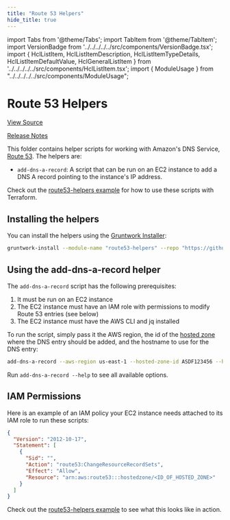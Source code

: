 ```yaml
---
title: "Route 53 Helpers"
hide_title: true
---
```


import Tabs from '@theme/Tabs';
import TabItem from '@theme/TabItem';
import VersionBadge from '../../../../../src/components/VersionBadge.tsx';
import { HclListItem, HclListItemDescription, HclListItemTypeDetails, HclListItemDefaultValue, HclGeneralListItem } from '../../../../../src/components/HclListItem.tsx';
import { ModuleUsage } from "../../../../../src/components/ModuleUsage";

<VersionBadge repoTitle="Module Server" version="0.15.13" lastModifiedVersion="0.13.4"/>

# Route 53 Helpers

<a href="https://github.com/gruntwork-io/terraform-aws-server/tree/v0.15.13/modules/route53-helpers" className="link-button" title="View the source code for this module in GitHub.">View Source</a>

<a href="https://github.com/gruntwork-io/terraform-aws-server/releases/tag/v0.13.4" className="link-button" title="Release notes for only versions which impacted this module.">Release Notes</a>

This folder contains helper scripts for working with Amazon's DNS Service, [Route 53](https://aws.amazon.com/route53/).
The helpers are:

*   `add-dns-a-record`: A script that can be run on an EC2 instance to add a DNS A record pointing to the instance's IP
    address.

Check out the [route53-helpers example](https://github.com/gruntwork-io/terraform-aws-server/tree/v0.15.13/examples/route53-helpers) for how to use these scripts with Terraform.

## Installing the helpers

You can install the helpers using the [Gruntwork Installer](https://github.com/gruntwork-io/gruntwork-installer):

```bash
gruntwork-install --module-name "route53-helpers" --repo "https://github.com/gruntwork-io/terraform-aws-server" --tag "0.0.3"
```

## Using the add-dns-a-record helper

The `add-dns-a-record` script has the following prerequisites:

1.  It must be run on an EC2 instance
2.  The EC2 instance must have an IAM role with permissions to modify Route 53 entries (see below)
3.  The EC2 instance must have the AWS CLI and jq installed

To run the script, simply pass it the AWS region, the id of the [hosted
zone](http://docs.aws.amazon.com/Route53/latest/DeveloperGuide/AboutHostedZones.html) where the DNS entry should be
added, and the hostname to use for the DNS entry:

```bash
add-dns-a-record --aws-region us-east-1 --hosted-zone-id ASDF123456 --hostname foo.my-company.com
```

Run `add-dns-a-record --help` to see all available options.

## IAM Permissions

Here is an example of an IAM policy your EC2 instance needs attached to its IAM role to run these scripts:

```json
{
  "Version": "2012-10-17",
  "Statement": [
    {
      "Sid": "",
      "Action": "route53:ChangeResourceRecordSets",
      "Effect": "Allow",
      "Resource": "arn:aws:route53:::hostedzone/<ID_OF_HOSTED_ZONE>"
    }
  ]
}
```

Check out the [route53-helpers example](https://github.com/gruntwork-io/terraform-aws-server/tree/v0.15.13/examples/route53-helpers) to see what this looks like in action.


<!-- ##DOCS-SOURCER-START
{
  "originalSources": [
    "https://github.com/gruntwork-io/terraform-aws-server/tree/v0.15.13/modules/route53-helpers/readme.md",
    "https://github.com/gruntwork-io/terraform-aws-server/tree/v0.15.13/modules/route53-helpers/variables.tf",
    "https://github.com/gruntwork-io/terraform-aws-server/tree/v0.15.13/modules/route53-helpers/outputs.tf"
  ],
  "sourcePlugin": "module-catalog-api",
  "hash": "5ae52c16188d97934d6b70c7664e0bed"
}
##DOCS-SOURCER-END -->
